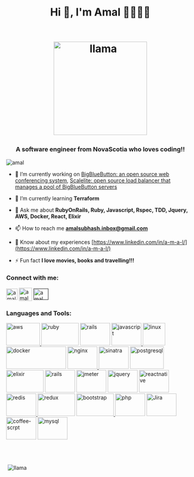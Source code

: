 <h1 align="center">Hi 👋, I'm Amal 👨‍💻🕺🏻<p align="center"><br><img src="https://media.giphy.com/media/wGHzP44u7zBF7iPvCH/giphy.gif" alt="llama"  width="250" height="250"/></p></h1> 
<h3 align="center">A software engineer from NovaScotia who loves coding!!</h3>
<p align="left"> <img src="https://komarev.com/ghpvc/?username=amalrails&label=Profile%20views&color=0e75b6&style=flat" alt="amal" /> </p>

- 🔭 I’m currently working on [BigBlueButton: an open source web conferencing system](https://bigbluebutton.org/), [Scalelite: open source load balancer that manages a pool of BigBlueButton servers](https://github.com/blindsidenetworks/scalelite)

- 🌱 I’m currently learning **Terraform**

- 💬 Ask me about **RubyOnRails, Ruby, Javascript, Rspec, TDD, Jquery, AWS, Docker, React, Elixir**

- 📫 How to reach me **amalsubhash.inbox@gmail.com**

- 📄 Know about my experiences [https://www.linkedin.com/in/a-m-a-l/](https://www.linkedin.com/in/a-m-a-l/)

- ⚡ Fun fact **I love movies, books and travelling!!!**

<p align="left">
<h3 align="left">Connect with me:</h3>
<a href="https://www.linkedin.com/in/a-m-a-l/" target="blank"><img align="center" src="https://image.flaticon.com/icons/png/512/174/174857.png" alt="amal" height="30" width="30" /></a>
<a href="https://www.instagram.com/la_la_llama_s" target="blank"><img align="center" src="http://assets.stickpng.com/images/580b57fcd9996e24bc43c521.png" alt="amal" height="35" width="35" /></a>
<a href="" target="blank"><img align="center" src="https://cdn.jsdelivr.net/npm/simple-icons@3.0.1/icons/medium.svg" alt="amal" height="30" width="40" /></a>
</p>

<h3 align="left">Languages and Tools:</h3>
<p align="left"> <a href="https://aws.amazon.com" target="_blank"> <img src="https://datashoptalk.com/wp-content/uploads/2018/01/aws-logo.png" alt="aws" width="90" height="60"/> </a> 
<img src="https://fuzati.com/wp-content/uploads/2016/12/Ruby-Logo.png" alt="ruby" width="100" height="60"/> </a> <img src="https://logodix.com/logo/1660070.jpg" alt="rails" width="80" height="60"/> </a>
<a href="https://developer.mozilla.org/en-US/docs/Web/JavaScript" target="_blank"> <img src="https://mayankgroverconsultant.files.wordpress.com/2014/08/web-logos.png" alt="javascript" width="80" height="60"/> </a>
<a href="https://www.linux.org/" target="_blank"> <img src="https://mpng.subpng.com/20180810/hat/kisspng-penguin-logo-linux-brand-font-difference-between-linux-and-window-operating-syst-5b6d4985beb4f4.2248640515338889017811.jpg" alt="linux" width="60" height="60"/> </a> 
<img src="https://www.kubernetesacademy.ca/img/K8sDockerLogos.png" alt="docker" width=160" height="60"/> </a> 
<a href="https://www.nginx.com" target="_blank"> <img src="https://www.nginx.com/wp-content/uploads/2020/07/nginx-default_featured-2020.png" alt="nginx" width="80" height="60"/> </a> 
<img src="https://avatars.githubusercontent.com/u/8312?s=400&v=4" alt="sinatra" width="80" height="60"/>
<img src="https://www.zdnet.com/a/hub/i/2018/04/19/092cbf81-acac-4f3a-91a1-5a26abc1721f/postgresql-logo.png" alt="postgresql" width="90" height="60"/> </a> 
<img src="https://media.onlinecoursebay.com/2019/03/14043956/1889312_18ff.jpg" alt="elixir" width="100" height="60"/>
<img src="https://www.plutora.com/wp-content/uploads/2019/01/rspec.jpg" alt="rails" width="80" height="60"/>
<img src="https://pbs.twimg.com/profile_images/721661302196842496/8mAJQD05.jpg" alt="jmeter" width="80" height="60"/>
<img src="https://e7.pngegg.com/pngimages/662/163/png-clipart-jquery-logo-web-development-jquery-ui-javascript-computer-icons-jqlogo-emblem-label.png" alt="jquery" width="80" height="60"/> 
</a> <a href="https://reactnative.dev/" target="_blank"> <img src="https://reactnative.dev/img/header_logo.svg" alt="reactnative" width="80" height="60"/> 
</a> <a href="https://redis.io" target="_blank"> <img src="https://chris.lu/upload/images/redis.png" alt="redis" width="80" height="60"/> </a> 
<img src="https://www.freecodecamp.org/news/content/images/2020/10/gcp.png" alt="redux" width="100" height="60"/> </a>
<a href="https://getbootstrap.com" target="_blank"> <img src="https://i.pinimg.com/originals/c1/78/5d/c1785d50a929254419fa4aad0560b058.png" alt="bootstrap" width="100" height="60"/> </a> 
<img src="https://www.php.net/images/logos/new-php-logo.svg" alt="php" width="80" height="60"/> </a> 
<img src="https://bs-uploads.toptal.io/blackfish-uploads/components/skill_page/content/logo_file/logo/195649/JIRA_logo-e5a9c767df8a60eb2d242a356ce3fdca.jpg" alt="Jira" width="80" height="60"/> </a> 
<img src="https://img.favpng.com/24/3/17/coffeescript-javascript-ruby-on-rails-logo-png-favpng-vGRVLWKdYW0maCSq7Mmnv4uji.jpg" alt="coffee-scrpt" width="80" height="60"/> </a> 
<img src="https://download.logo.wine/logo/MySQL/MySQL-Logo.wine.png" alt="mysql" width="80" height="60"/> </a> </p>

</br>
</br>

<p>&nbsp;<img align="center" src="https://github-readme-stats.vercel.app/api?username=amalrails&show_icons=true" alt="llama" /></p>
